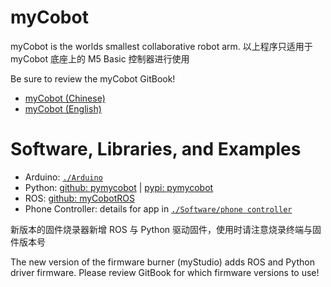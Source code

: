 # myCobot

myCobot is the worlds smallest collaborative robot arm.
以上程序只适用于 myCobot 底座上的 M5 Basic 控制器进行使用

Be sure to review the myCobot GitBook!

- [myCobot (Chinese)](https://www.elephantrobotics.com/docs/myCobot)
- [myCobot (English)](https://www.elephantrobotics.com/docs/myCobot-en)

# Software, Libraries, and Examples

- Arduino: [`./Arduino`](./Arduino)
- Python:
  [github: pymycobot](https://github.com/elephantrobotics/pymycobot.git) |
  [pypi: pymycobot](https://pypi.org/project/pymycobot/)
- ROS: [github: myCobotROS](https://github.com/elephantrobotics/myCobotROS.git)
- Phone Controller: details for app in [`./Software/phone controller`](https://github.com/elephantrobotics/myCobot/tree/main/Software/phone%20controller)

新版本的固件烧录器新增 ROS 与 Python 驱动固件，使用时请注意烧录终端与固件版本号

The new version of the firmware burner (myStudio) adds ROS and Python driver
firmware. Please review GitBook for which firmware versions to use!
